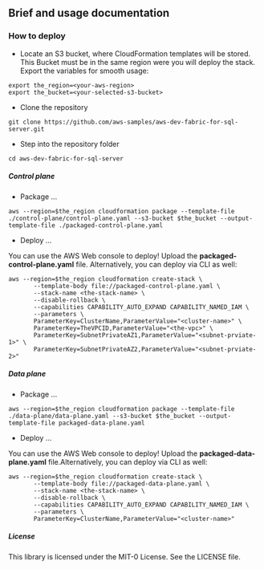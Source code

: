 ## Brief and usage documentation

### How to deploy

- Locate an S3 bucket, where CloudFormation templates will be stored. This Bucket must be in the same region were you will deploy the stack. Export the variables for smooth usage:

```
export the_region=<your-aws-region>
export the_bucket=<your-selected-s3-bucket>
```

- Clone the repository

```
git clone https://github.com/aws-samples/aws-dev-fabric-for-sql-server.git
```

- Step into the repository folder

```
cd aws-dev-fabric-for-sql-server
```

##### Control plane

- Package ...
```
aws --region=$the_region cloudformation package --template-file ./control-plane/control-plane.yaml --s3-bucket $the_bucket --output-template-file ./packaged-control-plane.yaml
```

- Deploy ...

You can use the AWS Web console to deploy! Upload the **packaged-control-plane.yaml** file. Alternatively, you can deploy via CLI as well:
```
aws --region=$the_region cloudformation create-stack \
       --template-body file://packaged-control-plane.yaml \
       --stack-name <the-stack-name> \
       --disable-rollback \
       --capabilities CAPABILITY_AUTO_EXPAND CAPABILITY_NAMED_IAM \
       --parameters \
       ParameterKey=ClusterName,ParameterValue="<cluster-name>" \
       ParameterKey=TheVPCID,ParameterValue="<the-vpc>" \
       ParameterKey=SubnetPrivateAZ1,ParameterValue="<subnet-prviate-1>" \
       ParameterKey=SubnetPrivateAZ2,ParameterValue="<subnet-prviate-2>"
```

##### Data plane

- Package ...
```
aws --region=$the_region cloudformation package --template-file ./data-plane/data-plane.yaml --s3-bucket $the_bucket --output-template-file packaged-data-plane.yaml
```

- Deploy ...

You can use the AWS Web console to deploy! Upload the **packaged-data-plane.yaml** file.Alternatively, you can deploy via CLI as well:

```
aws --region=$the_region cloudformation create-stack \
       --template-body file://packaged-data-plane.yaml \
       --stack-name <the-stack-name> \
       --disable-rollback \
       --capabilities CAPABILITY_AUTO_EXPAND CAPABILITY_NAMED_IAM \
       --parameters \
       ParameterKey=ClusterName,ParameterValue="<cluster-name>"
```

##### License
This library is licensed under the MIT-0 License. See the LICENSE file.
